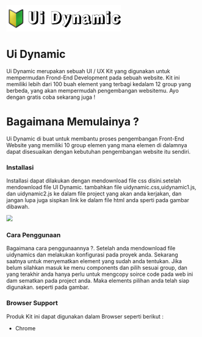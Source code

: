 <a href="https://uidynamic.github.io"><img src="https://raw.githubusercontent.com/uidynamic/download-uidynamic/main/logo.png" width="300px"></a>

<h1>Ui Dynamic</h1>
<p>Ui Dynamic merupakan sebuah UI / UX Kit yang digunakan untuk mempermudan Frond-End Development pada sebuah website. Kit ini memiliki lebih dari 100 buah element yang terbagi kedalam 12 group yang berbeda, yang akan mempermudah pengembangan websitemu. Ayo dengan gratis coba sekarang juga !</p>
<h1>Bagaimana Memulainya ?</h1>
<p>Ui Dynamic di buat untuk membantu proses pengembangan Front-End Website yang memiliki 10 group elemen yang mana elemen di dalamnya dapat disesuaikan dengan kebutuhan pengembangan website itu sendiri.</p>
<h3>Installasi</h3>
<p>Installasi dapat dilakukan dengan mendownload file css disini.setelah mendownload file UI Dynamic. tambahkan file uidynamic.css,uidynamic1.js, dan uidynamic2.js ke dalam file project yang akan anda kerjakan, dan jangan lupa juga sispkan link ke dalam file html anda sperti pada gambar dibawah.</p>
<img src="https://uidynamic.github.io/assets/images/sc1.png" width="600px">
<h3>Cara Penggunaan</h3>
<p>Bagaimana cara penggunaannya ?. Setelah anda mendownload file uidynamics dan melakukan konfigurasi pada proyek anda. Sekarang saatnya untuk menyematkan element yang sudah anda tentukan. Jika belum silahkan masuk ke menu components dan pilih sesuai group, dan yang terakhir anda hanya perlu untuk mengcopy soirce code pada web ini dam sematkan pada project anda. Maka elements pilihan anda telah siap digunakan. seperti pada gambar.</p>
<h3>Browser Support</h3>
<p>Produk Kit ini dapat digunakan dalam Browser seperti berikut :</p>
<ul>
  <li>Chrome</li>
 </il>

